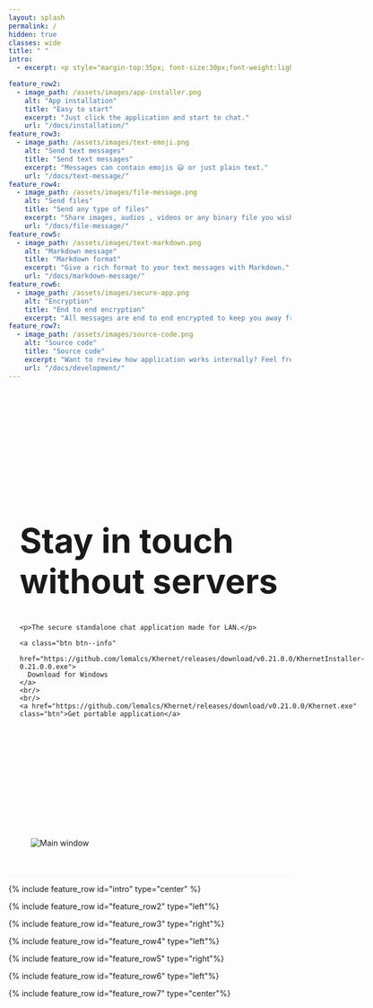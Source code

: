 ```yaml
---
layout: splash
permalink: /
hidden: true
classes: wide
title: " "
intro:
  - excerpt: <p style="margin-top:35px; font-size:30px;font-weight:lighter;color:#6244BB">Why use Khernet to chat?</p>

feature_row2:
  - image_path: /assets/images/app-installer.png
    alt: "App installation"
    title: "Easy to start"
    excerpt: "Just click the application and start to chat."
    url: "/docs/installation/"     
feature_row3:
  - image_path: /assets/images/text-emoji.png
    alt: "Send text messages"
    title: "Send text messages"
    excerpt: "Messages can contain emojis 😃 or just plain text."
    url: "/docs/text-message/"    
feature_row4:
  - image_path: /assets/images/file-message.png
    alt: "Send files"
    title: "Send any type of files"
    excerpt: "Share images, audios , videos or any binary file you wish. GIF files are also supported."
    url: "/docs/file-message/" 
feature_row5:
  - image_path: /assets/images/text-markdown.png
    alt: "Markdown message"
    title: "Markdown format"
    excerpt: "Give a rich format to your text messages with Markdown."
    url: "/docs/markdown-message/"
feature_row6:
  - image_path: /assets/images/secure-app.png
    alt: "Encryption"
    title: "End to end encryption"
    excerpt: "All messages are end to end encrypted to keep you away from prying eyes."
feature_row7:
  - image_path: /assets/images/source-code.png
    alt: "Source code"
    title: "Source code"
    excerpt: "Want to review how application works internally? Feel free to take a look at [source code](https://github.com/lemalcs/Khernet)."
    url: "/docs/development/"
---
```



<div style="border-bottom: 1px solid #f2f3f3">
  <div style="display:inline-block;min-height: 400px;padding:20px;padding-top:150px;padding-bottom:200px;vertical-align:middle">
    <h1 style="font-size: 60px">Stay in touch<br />without servers</h1>

    <p>The secure standalone chat application made for LAN.</p>

    <a class="btn btn--info"
      href="https://github.com/lemalcs/Khernet/releases/download/v0.21.0.0/KhernetInstaller-0.21.0.0.exe">
      Download for Windows
    </a>
    <br/>
    <br/>
    <a href="https://github.com/lemalcs/Khernet/releases/download/v0.21.0.0/Khernet.exe" class="btn">Get portable application</a>
  </div>


  <div style="display:inline-block;vertical-align:middle;padding:0px 0px 50px 40px;width=400px">
    <img src="{{ '/assets/images/main-window.png' | relative_url }}" alt="Main window"/>
  </div>
</div>



{% include feature_row id="intro" type="center" %}

{% include feature_row id="feature_row2" type="left"%}

{% include feature_row id="feature_row3" type="right"%}

{% include feature_row id="feature_row4" type="left"%}

{% include feature_row id="feature_row5" type="right"%}

{% include feature_row id="feature_row6" type="left"%}

{% include feature_row id="feature_row7" type="center"%}
